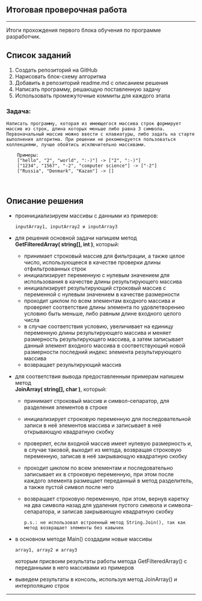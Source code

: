 ## **Итоговая проверочная работа**
___
Итоги прохождения первого блока обучения по программе разработчик.

## Список заданий
1. Создать репозиторий на GitHub
2. Нарисовать блок-схему алгоритма
3. Добавить в репозиторий readme.md с описанием решения
4. Написать программу, решающую поставленную задачу
5. Использовать промежуточные коммиты для каждого этапа

### Задача:

    Написать программу, которая из имеющегося массива строк формирует массив из строк, длина которых меньше либо равна 3 символа. 
    Первоначальный массив можно ввести с клавиатуры, либо задать на старте выполнения алгоритма. При решении не рекомендуется пользоваться коллекциями, лучше обойтись исключительно массивами.

        Примеры:
        ["hello", "2", "world", ":-)"] -> ["2", ":-)"]
        ["1234", "1567", "-2", "computer science"] -> ["-2"]
        ["Russia", "Denmark", "Kazan"] -> []
<br>

## Описание решения

* проинициализируем массивы с данными из примеров:
            
      inputArray1, inputArray2 и inputArray3
* для решения основной задачи напишем метод <br><strong>GetFilteredArray( string[], int )</strong>, который:
    - принимает строковый массив для фильтрации, а также целое число, использующееся в качестве проверки длины отфильтрованных строк
    - инициализирует переменную с нулевым значением для использования в качестве длины результирующего массива
    - инициализирует результирующий строковый массив с переменной с нулевым значением в качестве размерности
    - проходит циклом по всем элементам входного массива и проверяет соответствие длины элемента по удовлетворению условию быть меньше, либо равным длине входного целого числа
    - в случае соответствия условию, увеличивает на единицу переменную длины результирующего массива и меняет размерность результирующего массива, а затем записывает данный элемент входного массива в соответствующий новой размерности последний индекс элемента результирующего массива
    - возвращает результирующий массив 

* для соответствия вывода предоставленным примерам напишем метод <br><strong>JoinArray( string[], char )</strong>, который:
    - принимает строковый массив и символ-сепаратор, для разделения элементов в строке
    - инициализирует строковую переменную для последовательной записи в неё элементов массива и записывает в неё открывающую квадратную скобку
    - проверяет, если входной массив имеет нулевую размерность и, в случае таковой, выходит из метода, возвращая строковую переменную, записав в неё закрывающую квадратную скобку
    - проходит циклом по всем элементам и последовательно записывает их в строковую переменную, при этом после каждого элемента размещает переданный в метод разделитель, а также пустой символ после него
    - возвращает строковую переменную, при этом, вернув каретку на два символа назад для удаления пустого символа и символа-сепаратора, и записав закрывающую квадратную скобку 

          p.s.: не использовал встроенный метод String.Join(), так как метод возвращает элементы без кавычек

* в основном методе Main() создадим новые массивы

      array1, array2 и array3

    которым присвоим результаты работы метода GetFilteredArray() с переданными в него массивами из примеров
* выведем результаты в консоль, используя метод JoinArray() и интерполяцию строк
___